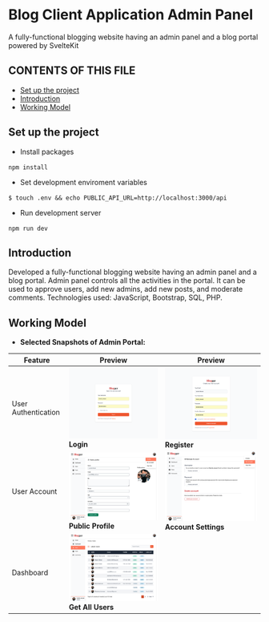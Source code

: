 # Blog Client Application Admin Panel

A fully-functional blogging website having an admin panel and a blog portal powered by SvelteKit

## CONTENTS OF THIS FILE

- [Set up the project](#set-up-the-project)
- [Introduction](#introduction)
- [Working Model](#working-model)

## Set up the project

- Install packages

```npm
npm install
```

- Set development enviroment variables

```
$ touch .env && echo PUBLIC_API_URL=http://localhost:3000/api
```

- Run development server

```npm
npm run dev
```

## Introduction

Developed a fully-functional blogging website having an admin panel and a blog portal.
Admin panel controls all the activities in the portal.
It can be used to approve users, add new admins, add new posts, and moderate comments.
Technologies used: JavaScript, Bootstrap, SQL, PHP.

## Working Model

- **Selected Snapshots of Admin Portal:**

| Feature             | Preview                                             | Preview                                                  |
| ------------------- | --------------------------------------------------- | -------------------------------------------------------- |
| User Authentication | ![login](./login.png) **Login**                     | ![Register](./register.png) **Register**                 |
| User Account        | ![Public Profile](./profile.png) **Public Profile** | ![Account Settings](./settings.png) **Account Settings** |
| Dashboard           | ![](./users.png) **Get All Users**                  |
